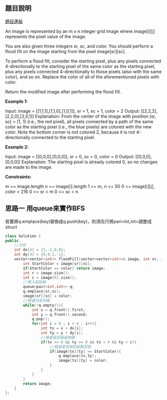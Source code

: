 ## 題目說明
[題目連結](https://leetcode.com/problems/flood-fill/?envType=study-plan&id=algorithm-i)

An image is represented by an m x n integer grid image where image[i][j] represents the pixel value of the image.

You are also given three integers sr, sc, and color. You should perform a flood fill on the image starting from the pixel image[sr][sc].

To perform a flood fill, consider the starting pixel, plus any pixels connected 4-directionally to the starting pixel of the same color as the starting pixel, plus any pixels connected 4-directionally to those pixels (also with the same color), and so on. Replace the color of all of the aforementioned pixels with color.

Return the modified image after performing the flood fill.

**Example 1:**

Input: image = [[1,1,1],[1,1,0],[1,0,1]], sr = 1, sc = 1, color = 2
Output: [[2,2,2],[2,2,0],[2,0,1]]
Explanation: From the center of the image with position (sr, sc) = (1, 1) (i.e., the red pixel), all pixels connected by a path of the same color as the starting pixel (i.e., the blue pixels) are colored with the new color.
Note the bottom corner is not colored 2, because it is not 4-directionally connected to the starting pixel.

**Example 2:**

Input: image = [[0,0,0],[0,0,0]], sr = 0, sc = 0, color = 0
Output: [[0,0,0],[0,0,0]]
Explanation: The starting pixel is already colored 0, so no changes are made to the image.

**Constraints:**

m == image.length
n == image[i].length
1 <= m, n <= 50
0 <= image[i][j], color < 216
0 <= sr < m
0 <= sc < n

## 思路一 用queue來實作BFS
若要將q.emplace(key)替換成q.push(key)，則須先行將pari<int,int>調整成struct
```CPP
class Solution {
public:
    //方向
    int dx[4] = {1,-1,0,0};
    int dy[4] = {0,0,1,-1};
    vector<vector<int>> floodFill(vector<vector<int>>& image, int sr, int sc, int color) {
        int StartColor = image[sr][sc];
        if(StartColor == color) return image;
        int r = image.size();
        int c = image[0].size();
        //推入起始點
        queue<pair<int,int>> q;
        q.emplace(sr,sc);
        image[sr][sc] = color;
        //歷遍可走的路
        while(!q.empty()){
            int x = q.front().first;
            int y = q.front().second;
            q.pop();
            for(int i = 0 ; i < 4 ; i++){
                int tx = x + dx[i];
                int ty = y + dy[i];
                //檢查是否超過地圖
                if(tx >= 0 && ty >= 0 && tx < r && ty < c){
                    //檢查是否與初始點同色
                    if(image[tx][ty] == StartColor){
                        q.emplace(tx,ty);
                        image[tx][ty] = color;
                    }
                }
            }
        }
        return image;
    }
};
```
